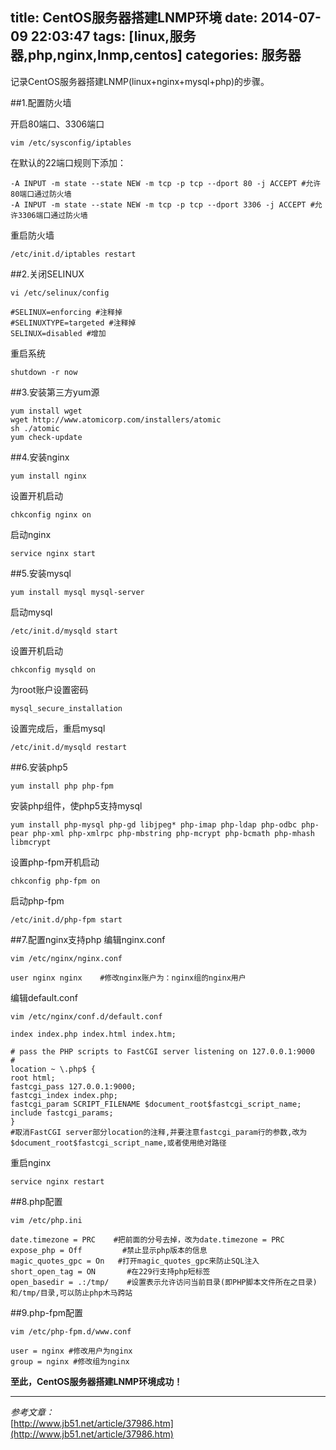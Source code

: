 title: CentOS服务器搭建LNMP环境
date: 2014-07-09 22:03:47
tags: [linux,服务器,php,nginx,lnmp,centos]
categories: 服务器
---
记录CentOS服务器搭建LNMP(linux+nginx+mysql+php)的步骤。

##1.配置防火墙

开启80端口、3306端口

```
vim /etc/sysconfig/iptables
```

在默认的22端口规则下添加：
```
-A INPUT -m state --state NEW -m tcp -p tcp --dport 80 -j ACCEPT #允许80端口通过防火墙
-A INPUT -m state --state NEW -m tcp -p tcp --dport 3306 -j ACCEPT #允许3306端口通过防火墙
```

重启防火墙
```
/etc/init.d/iptables restart
```
<!--more-->

##2.关闭SELINUX
```
vi /etc/selinux/config
```

```
#SELINUX=enforcing #注释掉
#SELINUXTYPE=targeted #注释掉
SELINUX=disabled #增加
```

重启系统
```
shutdown -r now
```

##3.安装第三方yum源
```
yum install wget
wget http://www.atomicorp.com/installers/atomic
sh ./atomic
yum check-update
```

##4.安装nginx
```
yum install nginx
```

设置开机启动
```
chkconfig nginx on
```

启动nginx
```
service nginx start
```

##5.安装mysql
```
yum install mysql mysql-server
```

启动mysql
```
/etc/init.d/mysqld start
```

设置开机启动
```
chkconfig mysqld on
```

为root账户设置密码
```
mysql_secure_installation
```

设置完成后，重启mysql
```
/etc/init.d/mysqld restart
```

##6.安装php5
```
yum install php php-fpm
```

安装php组件，使php5支持mysql
```
yum install php-mysql php-gd libjpeg* php-imap php-ldap php-odbc php-pear php-xml php-xmlrpc php-mbstring php-mcrypt php-bcmath php-mhash libmcrypt
```

设置php-fpm开机启动
```
chkconfig php-fpm on
```

启动php-fpm
```
/etc/init.d/php-fpm start
```

##7.配置nginx支持php
编辑nginx.conf
```
vim /etc/nginx/nginx.conf
```

```
user nginx nginx	#修改nginx账户为：nginx组的nginx用户
```

编辑default.conf
```
vim /etc/nginx/conf.d/default.conf
```

```
index index.php index.html index.htm;

# pass the PHP scripts to FastCGI server listening on 127.0.0.1:9000
#
location ~ \.php$ {
root html;
fastcgi_pass 127.0.0.1:9000;
fastcgi_index index.php;
fastcgi_param SCRIPT_FILENAME $document_root$fastcgi_script_name;
include fastcgi_params;
}
#取消FastCGI server部分location的注释,并要注意fastcgi_param行的参数,改为$document_root$fastcgi_script_name,或者使用绝对路径
```

重启nginx
```
service nginx restart
```

##8.php配置
```
vim /etc/php.ini
```

```
date.timezone = PRC	   #把前面的分号去掉，改为date.timezone = PRC
expose_php = Off 		 #禁止显示php版本的信息
magic_quotes_gpc = On 	#打开magic_quotes_gpc来防止SQL注入
short_open_tag = ON 	  #在229行支持php短标签
open_basedir = .:/tmp/    #设置表示允许访问当前目录(即PHP脚本文件所在之目录)和/tmp/目录,可以防止php木马跨站
```

##9.php-fpm配置
```
vim /etc/php-fpm.d/www.conf
```

```
user = nginx #修改用户为nginx
group = nginx #修改组为nginx
```

**至此，CentOS服务器搭建LNMP环境成功！**

----------
*参考文章：*  
[http://www.jb51.net/article/37986.htm](http://www.jb51.net/article/37986.htm)